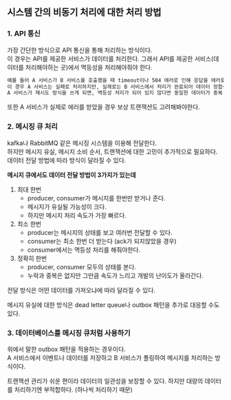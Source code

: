 ## 시스템 간의 비동기 처리에 대한 처리 방법

### 1. API 통신

가장 간단한 방식으로 API 통신을 통해 처리하는 방식이다.   
이 경우는 API를 제공한 서비스가 데이터를 처리한다.
그래서 API를 제공한 서비스(데이터를 처리해야하는 곳)에서 멱등성을 처리해야줘야 한다.

```md
예를 들어 A 서비스가 B 서비스를 호출했을 때 timeout이나 504 에러로 인해 응답을 에러로 받는 상황이 발생할 수 있다.  
이 경우 A 서비스는 실패로 처리하지만, 실제로는 B 서비스에서 처리가 완료되어 데이터 정합성에 문제가 생길 수 있다.  
A 서비스가 재시도 방식을 쓰게 되면, 멱등성 처리가 되어 있지 않다면 동일한 데이터가 중복 처리될 위험이 있다.
```

또한 A 서비스가 실제로 에러를 받았을 경우 보상 트랜잭션도 고려해봐야한다.

### 2. 메시징 큐 처리

kafka나 RabbitMQ 같은 메시징 시스템을 이용해 전달한다.   
하지만 메시지 유실, 메시지 소비 순서, 트랜잭션에 대한 고민이 추가적으로 필요하다.  
데이터 전달 방법에 따라 방식이 달라질 수 있다.   

**메시지 큐에서도 데이터 전달 방법이 3가지가 있는데**
1. 최대 한번
   - producer, consumer가 메시지를 한번만 받거나 준다.
   - 메시지가 유실될 가능성이 크다.
   - 하지만 메시지 처리 속도가 가장 빠르다.
2. 최소 한번
   - producer는 메시지의 상태를 보고 여러번 전달할 수 있다.
   - consumer는 최소 한번 더 받는다 (ack가 되지않았을 경우)
   - consumer에서는 멱등성 처리를 해줘야한다.
3. 정확히 한번
   - producer, consumer 모두의 상태를 본다.
   - 누락과 중복은 없지만 그만큼 속도가 느리고 개발의 난이도가 올라간다.

전달 방식은 어떤 데이터를 가져오냐에 따라 달라질 수 있다.

메시지 유실에 대한 방식은 dead letter queue나 outbox 패턴을 추가로 대응할 수도 있다.


### 3. 데이터베이스를 메시징 큐처럼 사용하기

위에서 말한 outbox 패턴을 적용하는 경우이다.   
A 서비스에서 이벤트나 데이터를 저장하고 B 서비스가 폴링하여 메시지를 처리하는 방식이다.

트랜잭션 관리가 쉬운 편이라 데이터의 일관성을 보장할 수 있다.
하지만 대량의 데이터를 처리하기엔 부적합하다. (하나씩 처리하기 때문)
